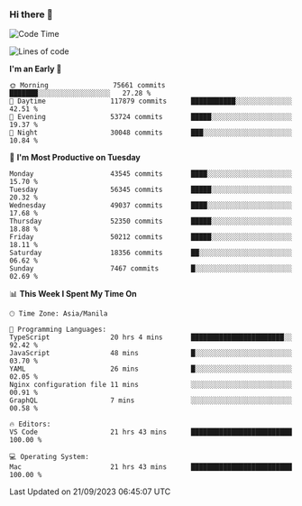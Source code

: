 ### Hi there 👋

<!--START_SECTION:waka-->
![Code Time](http://img.shields.io/badge/Code%20Time-4%2C355%20hrs%2054%20mins-blue)

![Lines of code](https://img.shields.io/badge/From%20Hello%20World%20I%27ve%20Written-107.3%20million%20lines%20of%20code-blue)

**I'm an Early 🐤** 

```text
🌞 Morning                75661 commits       ███████░░░░░░░░░░░░░░░░░░   27.28 % 
🌆 Daytime                117879 commits      ███████████░░░░░░░░░░░░░░   42.51 % 
🌃 Evening                53724 commits       █████░░░░░░░░░░░░░░░░░░░░   19.37 % 
🌙 Night                  30048 commits       ███░░░░░░░░░░░░░░░░░░░░░░   10.84 % 
```
📅 **I'm Most Productive on Tuesday** 

```text
Monday                   43545 commits       ████░░░░░░░░░░░░░░░░░░░░░   15.70 % 
Tuesday                  56345 commits       █████░░░░░░░░░░░░░░░░░░░░   20.32 % 
Wednesday                49037 commits       ████░░░░░░░░░░░░░░░░░░░░░   17.68 % 
Thursday                 52350 commits       █████░░░░░░░░░░░░░░░░░░░░   18.88 % 
Friday                   50212 commits       █████░░░░░░░░░░░░░░░░░░░░   18.11 % 
Saturday                 18356 commits       ██░░░░░░░░░░░░░░░░░░░░░░░   06.62 % 
Sunday                   7467 commits        █░░░░░░░░░░░░░░░░░░░░░░░░   02.69 % 
```


📊 **This Week I Spent My Time On** 

```text
🕑︎ Time Zone: Asia/Manila

💬 Programming Languages: 
TypeScript               20 hrs 4 mins       ███████████████████████░░   92.42 % 
JavaScript               48 mins             █░░░░░░░░░░░░░░░░░░░░░░░░   03.70 % 
YAML                     26 mins             █░░░░░░░░░░░░░░░░░░░░░░░░   02.05 % 
Nginx configuration file 11 mins             ░░░░░░░░░░░░░░░░░░░░░░░░░   00.91 % 
GraphQL                  7 mins              ░░░░░░░░░░░░░░░░░░░░░░░░░   00.58 % 

🔥 Editors: 
VS Code                  21 hrs 43 mins      █████████████████████████   100.00 % 

💻 Operating System: 
Mac                      21 hrs 43 mins      █████████████████████████   100.00 % 
```


 Last Updated on 21/09/2023 06:45:07 UTC
<!--END_SECTION:waka-->


<!--
**rad182/rad182** is a ✨ _special_ ✨ repository because its `README.md` (this file) appears on your GitHub profile.

Here are some ideas to get you started:

- 🔭 I’m currently working on ...
- 🌱 I’m currently learning ...
- 👯 I’m looking to collaborate on ...
- 🤔 I’m looking for help with ...
- 💬 Ask me about ...
- 📫 How to reach me: ...
- 😄 Pronouns: ...
- ⚡ Fun fact: ...
-->
